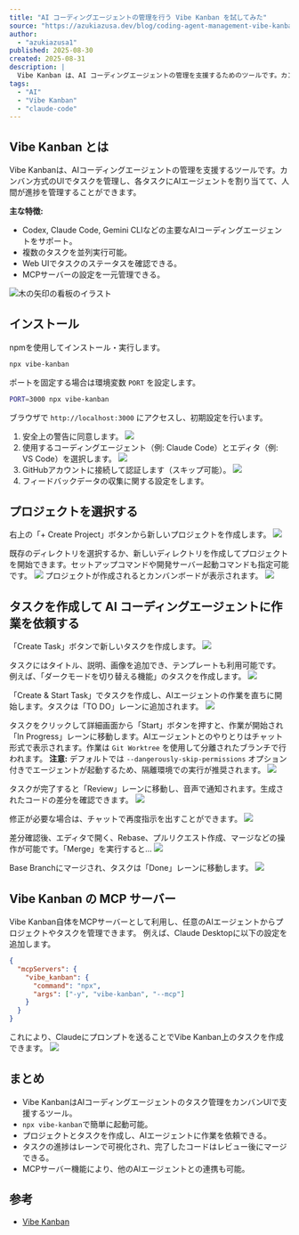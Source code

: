 ```yaml
---
title: "AI コーディングエージェントの管理を行う Vibe Kanban を試してみた"
source: "https://azukiazusa.dev/blog/coding-agent-management-vibe-kanban/"
author:
  - "azukiazusa1"
published: 2025-08-30
created: 2025-08-31
description: |
  Vibe Kanban は、AI コーディングエージェントの管理を支援するためのツールです。カンバン方式の UI でタスク管理を行い、各タスクに対して AI エージェントを割り当てて人間がその進捗を管理できます。この記事では Vibe Kanban を使用して AI コーディングエージェントの管理を実際に試してみます。
tags:
  - "AI"
  - "Vibe Kanban"
  - "claude-code"
---
```


## Vibe Kanban とは

Vibe Kanbanは、AIコーディングエージェントの管理を支援するツールです。カンバン方式のUIでタスクを管理し、各タスクにAIエージェントを割り当てて、人間が進捗を管理することができます。

**主な特徴:**

* Codex, Claude Code, Gemini CLIなどの主要なAIコーディングエージェントをサポート。
* 複数のタスクを並列実行可能。
* Web UIでタスクのステータスを確認できる。
* MCPサーバーの設定を一元管理できる。

![木の矢印の看板のイラスト](https://images.ctfassets.net/in6v9lxmm5c8/7oJ91RzbWDraexjtAyRmYf/a9c465f920c49f37f855601f914196c5/wooden-arrow-sign_19261-768x768.png?q=50&fm=webp)

## インストール

npmを使用してインストール・実行します。

```sh
npx vibe-kanban
```

ポートを固定する場合は環境変数 `PORT` を設定します。

```sh
PORT=3000 npx vibe-kanban
```

ブラウザで `http://localhost:3000` にアクセスし、初期設定を行います。

1. 安全上の警告に同意します。
    ![](https://images.ctfassets.net/in6v9lxmm5c8/35owvt5FakVywMaq4bCDPd/3f46364bda36ef071f7c2b881d89503f/%C3%A3__%C3%A3__%C3%A3_%C2%AA%C3%A3__%C3%A3__%C3%A3__%C3%A3__%C3%A3__%C3%A3___2025-08-30_14.32.38.png?q=50&fm=webp)
2. 使用するコーディングエージェント（例: Claude Code）とエディタ（例: VS Code）を選択します。
    ![](https://images.ctfassets.net/in6v9lxmm5c8/1O455nkWFU3svV3INz9wSh/19eeb393b40a844f7f278ccaa711bf76/%C3%A3__%C3%A3__%C3%A3_%C2%AA%C3%A3__%C3%A3__%C3%A3__%C3%A3__%C3%A3__%C3%A3___2025-08-30_14.38.11.png?q=50&fm=webp)
3. GitHubアカウントに接続して認証します（スキップ可能）。
    ![](https://images.ctfassets.net/in6v9lxmm5c8/3AkRLhWTDrajhGsc9rDizf/f8fb59b426a68c11856563aacd5711a2/%C3%A3__%C3%A3__%C3%A3_%C2%AA%C3%A3__%C3%A3__%C3%A3__%C3%A3__%C3%A3__%C3%A3___2025-08-30_17.56.58.png?q=50&fm=webp)
4. フィードバックデータの収集に関する設定をします。

## プロジェクトを選択する

右上の「+ Create Project」ボタンから新しいプロジェクトを作成します。
![](https://images.ctfassets.net/in6v9lxmm5c8/63ySnuANo4XEk2axoLmDBz/a4371b9c3d9899728eab68c42767977e/%C3%A3__%C3%A3__%C3%A3_%C2%AA%C3%A3__%C3%A3__%C3%A3__%C3%A3__%C3%A3__%C3%A3___2025-08-30_15.02.51.png?q=50&fm=webp)

既存のディレクトリを選択するか、新しいディレクトリを作成してプロジェクトを開始できます。セットアップコマンドや開発サーバー起動コマンドも指定可能です。
![](https://images.ctfassets.net/in6v9lxmm5c8/6MmBWIOZu3KZn3UBu67GXm/190d6a04377edac772f12feead858c9b/%C3%A3__%C3%A3__%C3%A3_%C2%AA%C3%A3__%C3%A3__%C3%A3__%C3%A3__%C3%A3__%C3%A3___2025-08-30_15.08.28.png?q=50&fm=webp)
プロジェクトが作成されるとカンバンボードが表示されます。
![](https://images.ctfassets.net/in6v9lxmm5c8/2Wg74xPChQ6ZUtHkFTA2t7/7d2e5059b75d7dd1c4afe6880a2d1a7c/%C3%A3__%C3%A3__%C3%A3_%C2%AA%C3%A3__%C3%A3__%C3%A3__%C3%A3__%C3%A3__%C3%A3___2025-08-30_15.12.32.png?q=50&fm=webp)

## タスクを作成して AI コーディングエージェントに作業を依頼する

「Create Task」ボタンで新しいタスクを作成します。
![](https://images.ctfassets.net/in6v9lxmm5c8/67pisxahyqILJTGQaxrfor/b23a460ab3d596800cc24442749bd638/%C3%A3__%C3%A3__%C3%A3_%C2%AA%C3%A3__%C3%A3__%C3%A3__%C3%A3__%C3%A3__%C3%A3___2025-08-30_15.15.39.png?q=50&fm=webp)

タスクにはタイトル、説明、画像を追加でき、テンプレートも利用可能です。
例えば、「ダークモードを切り替える機能」のタスクを作成します。
![](https://images.ctfassets.net/in6v9lxmm5c8/4lJAEf3HM7yK03kjiUV2ol/fee69b634807b2fd57d1f7e2a4557f9e/%C3%A3__%C3%A3__%C3%A3_%C2%AA%C3%A3__%C3%A3__%C3%A3__%C3%A3__%C3%A3__%C3%A3___2025-08-30_15.23.21.png?q=50&fm=webp)

「Create & Start Task」でタスクを作成し、AIエージェントの作業を直ちに開始します。タスクは「TO DO」レーンに追加されます。
![](https://images.ctfassets.net/in6v9lxmm5c8/5E2yBjDMZ8H9fz4inehX4Z/da3c03b4cc179466dde42b87b61d51ec/%C3%A3__%C3%A3__%C3%A3_%C2%AA%C3%A3__%C3%A3__%C3%A3__%C3%A3__%C3%A3__%C3%A3___2025-08-30_15.32.43.png?q=50&fm=webp)

タスクをクリックして詳細画面から「Start」ボタンを押すと、作業が開始され「In Progress」レーンに移動します。AIエージェントとのやりとりはチャット形式で表示されます。作業は `Git Worktree` を使用して分離されたブランチで行われます。
**注意:** デフォルトでは `--dangerously-skip-permissions` オプション付きでエージェントが起動するため、隔離環境での実行が推奨されます。
![](https://images.ctfassets.net/in6v9lxmm5c8/2PY06ZO03D60bpTr6q1E8p/f16d429915fa6336123bdd95beb089d6/%C3%A3__%C3%A3__%C3%A3_%C2%AA%C3%A3__%C3%A3__%C3%A3__%C3%A3__%C3%A3__%C3%A3___2025-08-30_16.30.29.png?q=50&fm=webp)

タスクが完了すると「Review」レーンに移動し、音声で通知されます。生成されたコードの差分を確認できます。
![](https://images.ctfassets.net/in6v9lxmm5c8/6nTlbwxPPR3NyvVXr3zF0P/efc0cbd8546c2eef81f75907eadda1ba/%C3%A3__%C3%A3__%C3%A3_%C2%AA%C3%A3__%C3%A3__%C3%A3__%C3%A3__%C3%A3__%C3%A3___2025-08-30_16.31.33.png?q=50&fm=webp)

修正が必要な場合は、チャットで再度指示を出すことができます。
![](https://images.ctfassets.net/in6v9lxmm5c8/6xNxCxdiTSyxpMt6nQb28l/7a0d91c013c1ffc3a07ae8c7fcedaafa/%C3%A3__%C3%A3__%C3%A3_%C2%AA%C3%A3__%C3%A3__%C3%A3__%C3%A3__%C3%A3__%C3%A3___2025-08-30_16.51.11.png?q=50&fm=webp)

差分確認後、エディタで開く、Rebase、プルリクエスト作成、マージなどの操作が可能です。「Merge」を実行すると...
![](https://images.ctfassets.net/in6v9lxmm5c8/6PrFQY7ZDmWxTgD1pKaPGA/5d2e8d70f18ff02c7d6a257088c994eb/%C3%A3__%C3%A3__%C3%A3_%C2%AA%C3%A3__%C3%A3__%C3%A3__%C3%A3__%C3%A3__%C3%A3___2025-08-30_16.38.21.png?q=50&fm=webp)

Base Branchにマージされ、タスクは「Done」レーンに移動します。
![](https://images.ctfassets.net/in6v9lxmm5c8/6o51UULLWxmvg7T1rAubnF/0ad5f363a57008f92da6e5f1535b05b2/%C3%A3__%C3%A3__%C3%A3_%C2%AA%C3%A3__%C3%A3__%C3%A3__%C3%A3__%C3%A3__%C3%A3___2025-08-30_16.52.46.png?q=50&fm=webp)

## Vibe Kanban の MCP サーバー

Vibe Kanban自体をMCPサーバーとして利用し、任意のAIエージェントからプロジェクトやタスクを管理できます。
例えば、Claude Desktopに以下の設定を追加します。

```json
{
  "mcpServers": {
    "vibe_kanban": {
      "command": "npx",
      "args": ["-y", "vibe-kanban", "--mcp"]
    }
  }
}
```

これにより、Claudeにプロンプトを送ることでVibe Kanban上のタスクを作成できます。
![](https://images.ctfassets.net/in6v9lxmm5c8/5VI0dVnm65thftzHSlzwNz/842e0d77e584e43f98a89e040e2c9400/%C3%A3__%C3%A3__%C3%A3_%C2%AA%C3%A3__%C3%A3__%C3%A3__%C3%A3__%C3%A3__%C3%A3___2025-08-30_17.09.40.png?q=50&fm=webp)

## まとめ

* Vibe KanbanはAIコーディングエージェントのタスク管理をカンバンUIで支援するツール。
* `npx vibe-kanban`で簡単に起動可能。
* プロジェクトとタスクを作成し、AIエージェントに作業を依頼できる。
* タスクの進捗はレーンで可視化され、完了したコードはレビュー後にマージできる。
* MCPサーバー機能により、他のAIエージェントとの連携も可能。

## 参考

* [Vibe Kanban](https://www.vibekanban.com/)
